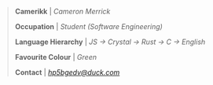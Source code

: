 > **Camerikk** | *Cameron Merrick*
>
> **Occupation** | *Student (Software Engineering)*
> 
> **Language Hierarchy** | *JS -> Crystal -> Rust -> C -> English*
>
> **Favourite Colour** | *Green*
>
> **Contact** | *[hp5bgedv@duck.com](mailto:hp5bgedv@duck.com)*
